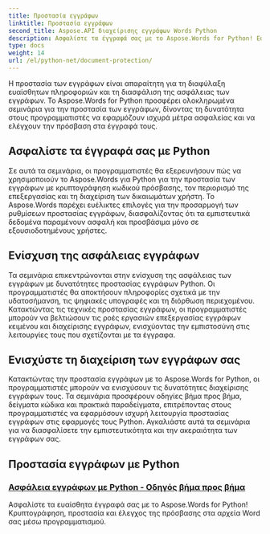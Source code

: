 ```yaml
---
title: Προστασία εγγράφων
linktitle: Προστασία εγγράφων
second_title: Aspose.API διαχείρισης εγγράφων Words Python
description: Ασφαλίστε τα έγγραφά σας με το Aspose.Words for Python! Εφαρμόστε κρυπτογράφηση κωδικού πρόσβασης, δικαιώματα χρήστη και ψηφιακές υπογραφές για ισχυρή προστασία εγγράφων.
type: docs
weight: 14
url: /el/python-net/document-protection/
---
```

Η προστασία των εγγράφων είναι απαραίτητη για τη διαφύλαξη ευαίσθητων πληροφοριών και τη διασφάλιση της ασφάλειας των εγγράφων. Το Aspose.Words for Python προσφέρει ολοκληρωμένα σεμινάρια για την προστασία των εγγράφων, δίνοντας τη δυνατότητα στους προγραμματιστές να εφαρμόζουν ισχυρά μέτρα ασφαλείας και να ελέγχουν την πρόσβαση στα έγγραφά τους.

## Ασφαλίστε τα έγγραφά σας με Python

Σε αυτά τα σεμινάρια, οι προγραμματιστές θα εξερευνήσουν πώς να χρησιμοποιούν το Aspose.Words για Python για την προστασία των εγγράφων με κρυπτογράφηση κωδικού πρόσβασης, τον περιορισμό της επεξεργασίας και τη διαχείριση των δικαιωμάτων χρήστη. Το Aspose.Words παρέχει ευέλικτες επιλογές για την προσαρμογή των ρυθμίσεων προστασίας εγγράφων, διασφαλίζοντας ότι τα εμπιστευτικά δεδομένα παραμένουν ασφαλή και προσβάσιμα μόνο σε εξουσιοδοτημένους χρήστες.

## Ενίσχυση της ασφάλειας εγγράφων

Τα σεμινάρια επικεντρώνονται στην ενίσχυση της ασφάλειας των εγγράφων με δυνατότητες προστασίας εγγράφων Python. Οι προγραμματιστές θα αποκτήσουν πληροφορίες σχετικά με την υδατοσήμανση, τις ψηφιακές υπογραφές και τη διόρθωση περιεχομένου. Κατακτώντας τις τεχνικές προστασίας εγγράφων, οι προγραμματιστές μπορούν να βελτιώσουν τις ροές εργασιών επεξεργασίας εγγράφων κειμένου και διαχείρισης εγγράφων, ενισχύοντας την εμπιστοσύνη στις λειτουργίες τους που σχετίζονται με τα έγγραφα.

## Ενισχύστε τη διαχείριση των εγγράφων σας

Κατακτώντας την προστασία εγγράφων με το Aspose.Words for Python, οι προγραμματιστές μπορούν να ενισχύσουν τις δυνατότητες διαχείρισης εγγράφων τους. Τα σεμινάρια προσφέρουν οδηγίες βήμα προς βήμα, δείγματα κώδικα και πρακτικά παραδείγματα, επιτρέποντας στους προγραμματιστές να εφαρμόσουν ισχυρή λειτουργία προστασίας εγγράφων στις εφαρμογές τους Python. Αγκαλιάστε αυτά τα σεμινάρια για να διασφαλίσετε την εμπιστευτικότητα και την ακεραιότητα των εγγράφων σας.

## Προστασία εγγράφων με Python
### [Ασφάλεια εγγράφων με Python - Οδηγός βήμα προς βήμα](./document-security-python/)
Ασφαλίστε τα ευαίσθητα έγγραφά σας με το Aspose.Words for Python! Κρυπτογράφηση, προστασία και έλεγχος της πρόσβασης στα αρχεία Word σας μέσω προγραμματισμού.